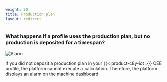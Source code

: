```yaml
---
weight: 70
title: Production plan
layout: redirect
---
```


### What happens if a profile uses the production plan, but no production is deposited for a timespan?

![Alarm](/images/oee/faq/faq-alarm-for-missing-production-plan.png)

If you did not deposit a production plan in your {{< product-c8y-iot >}} OEE profile, the platform cannot execute a calculation. Therefore, the platform displays an alarm on the machine dashboard.
